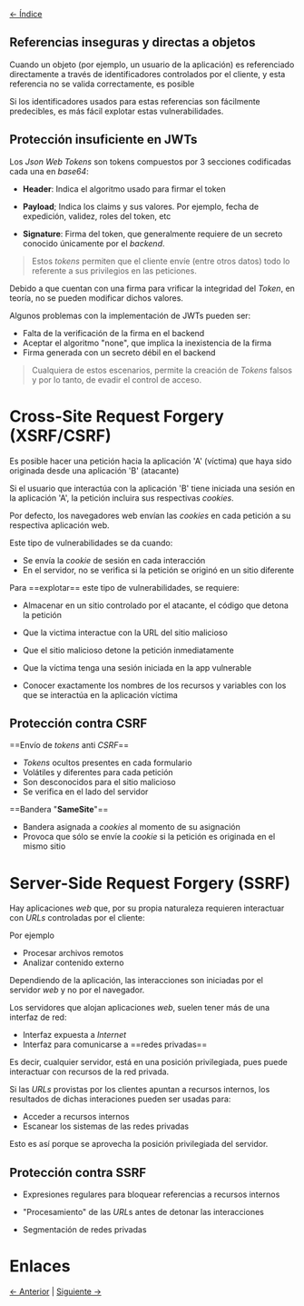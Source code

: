[<- Índice](../WebHacking.md)
## Referencias inseguras y directas a objetos

Cuando un objeto (por ejemplo, un usuario de la aplicación) es referenciado directamente a través de identificadores controlados por el cliente, y esta referencia no se valida correctamente, es posible

Si los identificadores usados para estas referencias son fácilmente predecibles, es más fácil explotar estas vulnerabilidades.

## Protección insuficiente en JWTs

Los *Json Web Tokens* son tokens compuestos por 3 secciones codificadas cada una en *base64*:

- **Header**: Indica el algoritmo usado para firmar el token

- **Payload**; Indica los claims y sus valores. Por ejemplo, fecha de expedición, validez, roles del token, etc

- **Signature**: Firma del token, que generalmente requiere de un secreto conocido únicamente por el *backend*.

> Estos *tokens* permiten que el cliente envíe (entre otros datos) todo lo referente a sus privilegios en las peticiones.

Debido a que cuentan con una firma para vrificar la integridad del *Token*, en teoría, no se pueden modificar dichos valores.

Algunos problemas con la implementación de  JWTs pueden ser:

- Falta de la verificación de la firma en el backend
- Aceptar el algoritmo "none", que implica la inexistencia de la firma
- Firma generada con un secreto débil en el backend

> Cualquiera de estos escenarios, permite la creación de *Tokens* falsos y por lo tanto, de evadir el control de acceso.

# Cross-Site Request Forgery (XSRF/CSRF)

Es posible hacer una petición hacia la aplicación 'A' (víctima) que haya sido originada desde una aplicación 'B' (atacante)

Si el usuario que interactúa con la aplicación 'B' tiene iniciada una sesión en la aplicación 'A', la petición incluira sus respectivas *cookies*.

Por defecto, los navegadores web envían las *cookies* en cada petición a su respectiva aplicación web.

Este tipo de vulnerabilidades se da cuando:

- Se envía la *cookie* de sesión en cada interacción
- En el servidor, no se verifica si la petición se originó en un sitio diferente

Para ==explotar== este tipo de vulnerabilidades, se requiere:

- Almacenar en un sitio controlado por el atacante, el código que detona la petición

- Que la victima interactue con la URL del sitio malicioso

- Que el sitio malicioso detone la petición inmediatamente

- Que la víctima tenga una sesión iniciada en la app vulnerable

- Conocer exactamente los nombres de los recursos y variables con los que se interactúa en la aplicación víctima

## Protección contra CSRF

==Envío de *tokens* anti *CSRF*==

- *Tokens* ocultos presentes en cada formulario
- Volátiles y diferentes para cada petición
- Son desconocidos para el sitio malicioso
- Se verifica en el lado del servidor

==Bandera "**SameSite**"==

- Bandera asignada a *cookies* al momento de su asignación
- Provoca que sólo se envíe la *cookie* si la petición es originada en el mismo sitio

# Server-Side Request Forgery (SSRF)

Hay aplicaciones *web* que, por su propia naturaleza requieren interactuar con *URLs* controladas por el cliente:

Por ejemplo
- Procesar archivos remotos
- Analizar contenido externo

Dependiendo de la aplicación, las interacciones son iniciadas por el servidor *web* y no por el navegador.

Los servidores que alojan aplicaciones *web*, suelen tener más de una interfaz de red:

- Interfaz expuesta a *Internet*
- Interfaz para comunicarse a ==redes privadas==

Es decir, cualquier servidor, está en una posición privilegiada, pues puede interactuar con recursos de la red privada.

Si las *URLs* provistas por los clientes apuntan a recursos internos, los resultados de dichas interaciones pueden ser usadas para:

- Acceder a recursos internos
- Escanear los sistemas de las redes privadas

Esto es así porque se aprovecha la posición privilegiada del servidor.

## Protección contra SSRF

- Expresiones regulares para bloquear referencias a recursos internos

- "Procesamiento" de las *URL*s antes de detonar las interacciones

- Segmentación de redes privadas

# Enlaces

[<- Anterior](HFC27_09_2024.md) | [Siguiente ->](HFC01_10_2024.md)